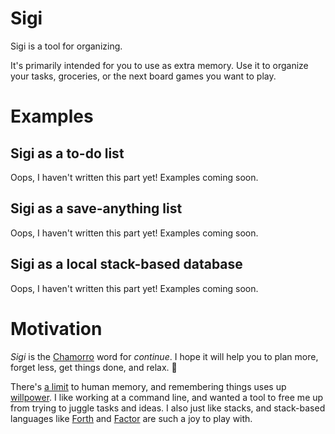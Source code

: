# Sigi

Sigi is a tool for organizing.

It's primarily intended for you to use as extra memory. Use it to organize your
tasks, groceries, or the next board games you want to play.

# Examples

## Sigi as a to-do list

Oops, I haven't written this part yet! Examples coming soon.

## Sigi as a save-anything list

Oops, I haven't written this part yet! Examples coming soon.

## Sigi as a local stack-based database

Oops, I haven't written this part yet! Examples coming soon.

# Motivation

_Sigi_ is the [Chamorro](https://en.wikipedia.org/wiki/Chamorro_language) word
for _continue_. I hope it will help you to plan more, forget less, get things
done, and relax. 🌴

There's [a limit](https://wiki.c2.com/?SevenPlusOrMinusTwo) to human memory, and
remembering things uses up [willpower](https://www.penguinrandomhouse.com/books/307740/willpower-by-roy-f-baumeister-and-john-tierney/).
I like working at a command line, and wanted a tool to free me up from trying to
juggle tasks and ideas. I also just like stacks, and stack-based languages like
[Forth](https://en.wikipedia.org/wiki/Forth_(programming_language)) and
[Factor](https://factorcode.org) are such a joy to play with.

